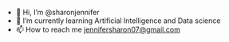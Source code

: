 - 👋 Hi, I’m @sharonjennifer
- 🌱 I’m currently learning Artificial Intelligence and Data science
- 📫 How to reach me jennifersharon07@gmail.com

<!---
sharonjennifer/sharonjennifer is a ✨ special ✨ repository because its `README.md` (this file) appears on your GitHub profile.
You can click the Preview link to take a look at your changes.
--->
